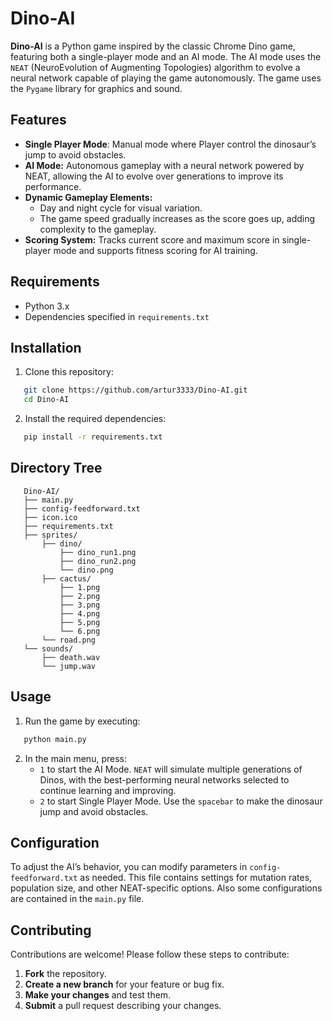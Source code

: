 # Dino-AI

**Dino-AI** is a Python game inspired by the classic Chrome Dino game, featuring both a single-player mode and an AI mode. The AI mode uses the `NEAT` (NeuroEvolution of Augmenting Topologies) algorithm to evolve a neural network capable of playing the game autonomously. The game uses the `Pygame` library for graphics and sound.

## Features

- **Single Player Mode**: Manual mode where Player control the dinosaur’s jump to avoid obstacles.
- **AI Mode:** Autonomous gameplay with a neural network powered by NEAT, allowing the AI to evolve over generations to improve its performance.
- **Dynamic Gameplay Elements:**
  - Day and night cycle for visual variation.
  - The game speed gradually increases as the score goes up, adding complexity to the gameplay.
- **Scoring System:** Tracks current score and maximum score in single-player mode and supports fitness scoring for AI training.

## Requirements

- Python 3.x
- Dependencies specified in `requirements.txt`

## Installation

1. Clone this repository:

```bash
   git clone https://github.com/artur3333/Dino-AI.git
   cd Dino-AI
   ```

2. Install the required dependencies:

```bash
   pip install -r requirements.txt
   ```

## Directory Tree

```plaintext
   Dino-AI/
   ├── main.py
   ├── config-feedforward.txt
   ├── icon.ico
   ├── requirements.txt
   ├── sprites/
       ├── dino/
           ├── dino_run1.png
           ├── dino_run2.png
           └── dino.png
       ├── cactus/
           ├── 1.png
           ├── 2.png
           ├── 3.png
           ├── 4.png
           ├── 5.png
           └── 6.png
       └── road.png
   └── sounds/
       ├── death.wav
       └── jump.wav
   ```

## Usage
1. Run the game by executing:

```bash
   python main.py
   ```

2. In the main menu, press:
    - `1` to start the AI Mode. `NEAT` will simulate multiple generations of Dinos, with the best-performing neural networks selected to continue learning and improving.
    - `2` to start Single Player Mode. Use the `spacebar` to make the dinosaur jump and avoid obstacles.

## Configuration

To adjust the AI’s behavior, you can modify parameters in `config-feedforward.txt` as needed. This file contains settings for mutation rates, population size, and other NEAT-specific options. Also some configurations are contained in the `main.py` file.

## Contributing

Contributions are welcome! Please follow these steps to contribute:

1. **Fork** the repository.
2. **Create a new branch** for your feature or bug fix.
3. **Make your changes** and test them.
4. **Submit** a pull request describing your changes.
